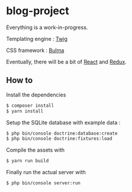 # blog-project

Everything is a work-in-progress.

Templating engine : [Twig](https://twig.symfony.com/)

CSS framework : [Bulma](https://bulma.io/)

Eventually, there will be a bit of [React](https://reactjs.org/) and [Redux](https://redux.js.org/).

## How to

Install the dependencies
```bash
$ composer install
$ yarn install
```

Setup the SQLite database with example data :
```bash
$ php bin/console doctrine:database:create
$ php bin/console doctrine:fixtures:load
```

Compile the assets with
```bash
$ yarn run build
```

Finally run the actual server with
```
$ php bin/console server:run
```
